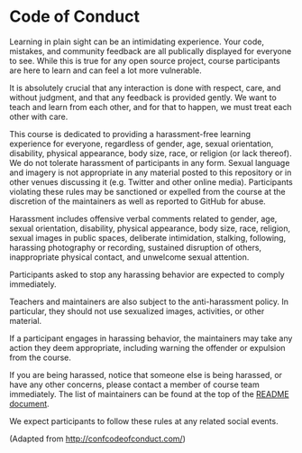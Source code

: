# Code of Conduct

Learning in plain sight can be an intimidating experience. Your code, mistakes, and community feedback are all publically displayed for everyone to see. While this is true for any open source project, course participants are here to learn and can feel a lot more vulnerable.

It is absolutely crucial that any interaction is done with respect, care, and without judgment, and that any feedback is provided gently. We want to teach and learn from each other, and for that to happen, we must treat each other with care.

This course is dedicated to providing a harassment-free learning experience for everyone, regardless of gender, age, sexual orientation, disability, physical appearance, body size, race, or religion (or lack thereof). We do not tolerate harassment of participants in any form. Sexual language and imagery is not appropriate in any material posted to this repository or in other venues discussing it (e.g. Twitter and other online media). Participants violating these rules may be sanctioned or expelled from the course at the discretion of the maintainers as well as reported to GitHub for abuse.

Harassment includes offensive verbal comments related to gender, age, sexual orientation, disability, physical appearance, body size, race, religion, sexual images in public spaces, deliberate intimidation, stalking, following, harassing photography or recording, sustained disruption of others, inappropriate physical contact, and unwelcome sexual attention.

Participants asked to stop any harassing behavior are expected to comply immediately.

Teachers and maintainers are also subject to the anti-harassment policy. In particular, they should not use sexualized images, activities, or other material.

If a participant engages in harassing behavior, the maintainers may take any action they deem appropriate, including warning the offender or expulsion from the course.

If you are being harassed, notice that someone else is being harassed, or have any other concerns, please contact a member of course team immediately. The list of maintainers can be found at the top of the [README document](https://github.com/hueniverse/hueniversity/blob/master/README.md).

We expect participants to follow these rules at any related social events.

(Adapted from http://confcodeofconduct.com/) 
